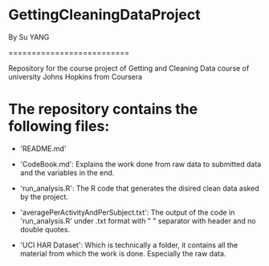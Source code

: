 GettingCleaningDataProject
==========================

By Su YANG

==========================

Repository for the course project of Getting and Cleaning Data course of university Johns Hopkins from Coursera

The repository contains the following files:
====================================================

- 'README.md'

- 'CodeBook.md': Explains the work done from raw data to submitted data and the variables in the end.

- 'run_analysis.R': The R code that generates the disired clean data asked by the project.

- 'averagePerActivityAndPerSubject.txt': The output of the code in 'run_analysis.R' under .txt format with " " separator with header and no double quotes.

- 'UCI HAR Dataset': Which is technically a folder, it contains all the material from which the work is done. Especially the raw data.
